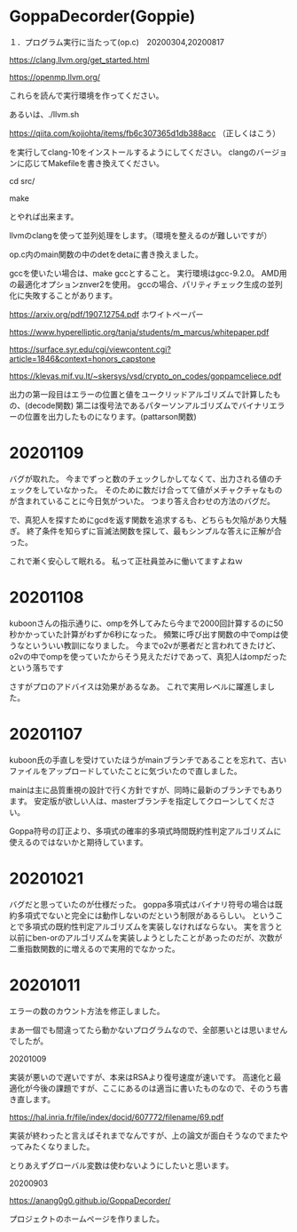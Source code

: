# GoppaDecorder(Goppie)

１．プログラム実行に当たって(op.c)　20200304,20200817

https://clang.llvm.org/get_started.html

https://openmp.llvm.org/

これらを読んで実行環境を作ってください。

あるいは、./llvm.sh

https://qiita.com/kojiohta/items/fb6c307365d1db388acc
（正しくはこう）

を実行してclang-10をインストールするようにしてください。
clangのバージョンに応じてMakefileを書き換えてください。

cd src/

make

とやれば出来ます。

llvmのclangを使って並列処理をします。（環境を整えるのが難しいですが）

op.c内のmain関数の中のdetをdetaに書き換えました。

gccを使いたい場合は、make gccとすること。
実行環境はgcc-9.2.0。
AMD用の最適化オプションznver2を使用。
gccの場合、パリティチェック生成の並列化に失敗することがあります。

https://arxiv.org/pdf/1907.12754.pdf
ホワイトペーパー

https://www.hyperelliptic.org/tanja/students/m_marcus/whitepaper.pdf

https://surface.syr.edu/cgi/viewcontent.cgi?article=1846&context=honors_capstone

https://klevas.mif.vu.lt/~skersys/vsd/crypto_on_codes/goppamceliece.pdf

出力の第一段目はエラーの位置と値をユークリッドアルゴリズムで計算したもの、(decode関数)
第二は復号法であるパターソンアルゴリズムでバイナリエラーの位置を出力したものになります。(pattarson関数)

# 20201109

バグが取れた。
今までずっと数のチェックしかしてなくて、出力される値のチェックをしていなかった。
そのために数だけ合ってて値がメチャクチャなものが含まれていることに今日気がついた。
つまり答え合わせの方法のバグだ。

で、真犯人を探すためにgcdを返す関数を追求するも、どちらも欠陥があり大騒ぎ。
終了条件を知らずに盲滅法関数を探して、最もシンプルな答えに正解が合った。

これで漸く安心して眠れる。
私って正社員並みに働いてますよねｗ

# 20201108

kuboonさんの指示通りに、ompを外してみたら今まで2000回計算するのに50秒かかっていた計算がわずか6秒になった。
頻繁に呼び出す関数の中でompは使うなといういい教訓になりました。
今までo2vが悪者だと言われてきたけど、o2vの中でompを使っていたからそう見えただけであって、真犯人はompだったという落ちです

さすがプロのアドバイスは効果があるなあ。
これで実用レベルに躍進しました。

# 20201107

kuboon氏の手直しを受けていたほうがmainブランチであることを忘れて、古いファイルをアップロードしていたことに気づいたので直しました。

mainは主に品質重視の設計で行く方針ですが、同時に最新のブランチでもあります。
安定版が欲しい人は、masterブランチを指定してクローンしてください。

Goppa符号の訂正より、多項式の確率的多項式時間既約性判定アルゴリズムに使えるのではないかと期待しています。

# 20201021

バグだと思っていたのが仕様だった。
goppa多項式はバイナリ符号の場合は既約多項式でないと完全には動作しないのだという制限があるらしい。
ということで多項式の既約性判定アルゴリズムを実装しなければならない。
実を言うと以前にben-orのアルゴリズムを実装しようとしたことがあったのだが、次数が二重指数関数的に増えるので実用的でなかった。

# 20201011

エラーの数のカウント方法を修正しました。

まあ一個でも間違ってたら動かないプログラムなので、全部悪いとは思いませんでしたが。

20201009

実装が悪いので遅いですが、本来はRSAより復号速度が速いです。 高速化と最適化が今後の課題ですが、ここにあるのは適当に書いたものなので、そのうち書き直します。

https://hal.inria.fr/file/index/docid/607772/filename/69.pdf

実装が終わったと言えばそれまでなんですが、上の論文が面白そうなのでまたやってみたくなりました。

とりあえずグローバル変数は使わないようにしたいと思います。

20200903

https://anang0g0.github.io/GoppaDecorder/

プロジェクトのホームページを作りました。
